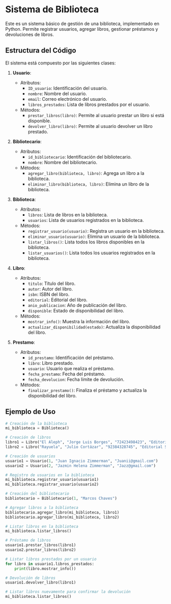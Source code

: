 # Sistema de Biblioteca

Este es un sistema básico de gestión de una biblioteca, implementado en Python. Permite registrar usuarios, agregar libros, gestionar préstamos y devoluciones de libros.

## Estructura del Código

El sistema está compuesto por las siguientes clases:

1. **Usuario**:
    - Atributos:
        - `ID_usuario`: Identificación del usuario.
        - `nombre`: Nombre del usuario.
        - `email`: Correo electrónico del usuario.
        - `libros_prestados`: Lista de libros prestados por el usuario.
    - Métodos:
        - `prestar_libros(libro)`: Permite al usuario prestar un libro si está disponible.
        - `devolver_libro(libro)`: Permite al usuario devolver un libro prestado.

2. **Bibliotecario**:
    - Atributos:
        - `id_bibliotecario`: Identificación del bibliotecario.
        - `nombre`: Nombre del bibliotecario.
    - Métodos:
        - `agregar_libro(biblioteca, libro)`: Agrega un libro a la biblioteca.
        - `eliminar_libro(biblioteca, libro)`: Elimina un libro de la biblioteca.

3. **Biblioteca**:
    - Atributos:
        - `libros`: Lista de libros en la biblioteca.
        - `usuarios`: Lista de usuarios registrados en la biblioteca.
    - Métodos:
        - `registrar_usuario(usuario)`: Registra un usuario en la biblioteca.
        - `eliminar_usuario(usuario)`: Elimina un usuario de la biblioteca.
        - `listar_libros()`: Lista todos los libros disponibles en la biblioteca.
        - `listar_usuarios()`: Lista todos los usuarios registrados en la biblioteca.

4. **Libro**:
    - Atributos:
        - `titulo`: Título del libro.
        - `autor`: Autor del libro.
        - `isbn`: ISBN del libro.
        - `editorial`: Editorial del libro.
        - `anio_publicacion`: Año de publicación del libro.
        - `disponible`: Estado de disponibilidad del libro.
    - Métodos:
        - `mostrar_info()`: Muestra la información del libro.
        - `actualizar_disponibilidad(estado)`: Actualiza la disponibilidad del libro.

5. **Prestamo**:
    - Atributos:
        - `id_prestamo`: Identificación del préstamo.
        - `libro`: Libro prestado.
        - `usuario`: Usuario que realiza el préstamo.
        - `fecha_prestamo`: Fecha del préstamo.
        - `fecha_devolucion`: Fecha límite de devolución.
    - Métodos:
        - `finalizar_prestamo()`: Finaliza el préstamo y actualiza la disponibilidad del libro.

## Ejemplo de Uso

```python
# Creación de la biblioteca
mi_biblioteca = Biblioteca()

# Creación de libros
libro1 = Libro("El Aleph", "Jorge Luis Borges", "72423498423", "Editorial Mundo", 1949)
libro2 = Libro("Rayuela", "Julio Cortázar", "92384328745", "Editorial Sudamericana", 1962)

# Creación de usuarios
usuario1 = Usuario(1, "Juan Ignacio Zimmerman", "Juanii@gmail.com")
usuario2 = Usuario(2, "Jazmin Helena Zimmerman", "Jazz@gmail.com")

# Registro de usuarios en la biblioteca
mi_biblioteca.registrar_usuario(usuario1)
mi_biblioteca.registrar_usuario(usuario2)

# Creación del bibliotecario
bibliotecario = Bibliotecario(1, "Marcos Chaves")

# Agregar libros a la biblioteca
bibliotecario.agregar_libro(mi_biblioteca, libro1)
bibliotecario.agregar_libro(mi_biblioteca, libro2)

# Listar libros en la biblioteca
mi_biblioteca.listar_libros()

# Préstamo de libros
usuario1.prestar_libros(libro1)
usuario2.prestar_libros(libro2)

# Listar libros prestados por un usuario
for libro in usuario1.libros_prestados:
    print(libro.mostrar_info())

# Devolución de libros
usuario1.devolver_libro(libro1)

# Listar libros nuevamente para confirmar la devolución
mi_biblioteca.listar_libros()
